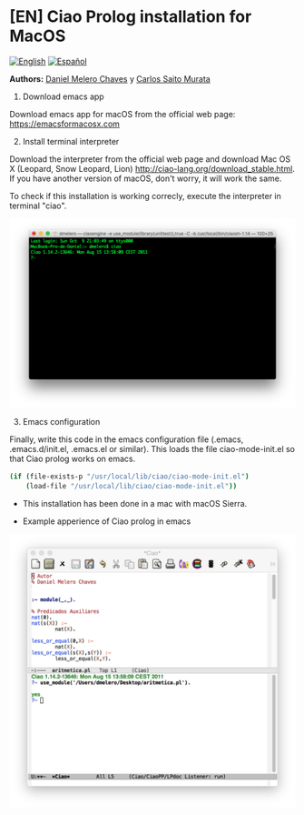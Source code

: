 # [EN] Ciao Prolog installation for MacOS

[![English](http://upload.wikimedia.org/wikipedia/commons/e/e1/Union_Jack_22x16.png "English")](README_EN.md)
[![Español](http://upload.wikimedia.org/wikipedia/commons/3/30/Flag_of_spain.png "Español")](README_ES.md)

**Authors:** [Daniel Melero Chaves](https://github.com/DanielMChaves) y [Carlos Saito Murata](https://github.com/exacs)

1. Download emacs app

  Download emacs app for macOS from the official web page: https://emacsformacosx.com

2. Install terminal interpreter

  Download the interpreter from the official web page and download Mac OS X (Leopard, Snow Leopard, Lion) http://ciao-lang.org/download_stable.html. If you have another version of macOS, don't worry, it will work the same.

  To check if this installation is working correcly, execute the interpreter in terminal "ciao".

  ![alt text](screenshots/screen_shot_interpreter.png "Interprete Ciao Prolog en terminal")

3. Emacs configuration

  Finally, write this code in the emacs configuration file (.emacs, .emacs.d/init.el, .emacs.el or similar). This loads the file ciao-mode-init.el so that Ciao prolog works on emacs.

```bash
(if (file-exists-p "/usr/local/lib/ciao/ciao-mode-init.el")
    (load-file "/usr/local/lib/ciao/ciao-mode-init.el"))
```

* This installation has been done in a mac with macOS Sierra.

* Example apperience of Ciao prolog in emacs

![alt text](screenshots/example_interface.jpg "Interprete Ciao Prolog en terminal")
